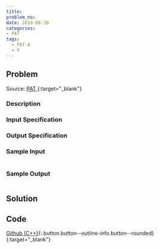 ```yaml
---
title:
problem_no:
date: 2018-08-30
categories:
- PAT
tags:
  - PAT-A
  - Y
---
```


<!--more-->

## Problem

Source: [PAT ](){:target="_blank"}

### Description



### Input Specification



### Output Specification



### Sample Input

```text

```

### Sample Output

```text

```

## Solution

## Code

[Github (C++)](https://github.com/Alomerry/algorithm/blob/master/pat/a/){:.button.button--outline-info.button--rounded}{:target="_blank"}


```cpp

```
